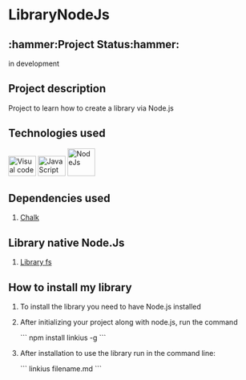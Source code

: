 <h1>LibraryNodeJs</h1>

<h2>:hammer:Project Status:hammer:</h2>
<p>in development</p>

<h2>Project description</h2>
<p>Project to learn how to create a library via Node.js</p>

<h2>Technologies used</h2>
<div>
    <img src="https://cdn.jsdelivr.net/gh/devicons/devicon/icons/visualstudio/visualstudio-plain.svg" height="40" width="55" title="Visual code"  />
    <img src="https://cdn.jsdelivr.net/gh/devicons/devicon/icons/javascript/javascript-plain.svg" height="40" width="55" title="JavaScript"/>
    <img src="https://cdn.jsdelivr.net/gh/devicons/devicon/icons/nodejs/nodejs-plain-wordmark.svg" width="55" title="NodeJs" />
</div>   
<h2> Dependencies used </h2>
<ol>
    <li><a href="https://www.npmjs.com/package/chalk">Chalk</a></li>
</ol>

<h2> Library native Node.Js </h2>
<ol><li><a href="https://nodejs.org/api/fs.html#file-system">Library fs</a></li></ol>

<h2> How to install my library </h2>
<ol>
<li><p>To install the library you need to have Node.js installed</p></li>
<li><p>After initializing your project along with node.js, run the command</p></li>
```
npm install linkius -g
```
<li><p>After installation to use the library run in the command line:</p></li>
```
linkius filename.md
```


</ol>

